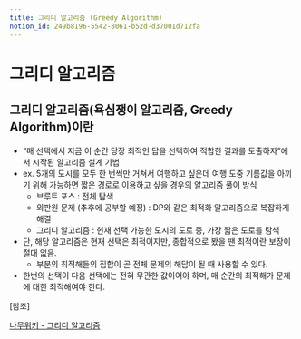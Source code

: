 ```yaml
---
title: 그리디 알고리즘 (Greedy Algorithm)
notion_id: 249b8196-5542-8061-b52d-d37001d712fa
---
```

  
# 그리디 알고리즘  
  
  
## 그리디 알고리즘(욕심쟁이 알고리즘, Greedy Algorithm)이란  
  
- “매 선택에서 지금 이 순간 당장 최적인 답을 선택하여 적합한 결과를 도출하자”에서 시작된 알고리즘 설계 기법  
- ex. 5개의 도시를 모두 한 번씩만 거쳐서 여행하고 싶은데 여행 도중 기름값을 아끼기 위해 가능하면 짧은 경로로 이용하고 싶을 경우의 알고리즘 풀이 방식  
    - 브루트 포스 : 전체 탐색  
    - 외판원 문제 (추후에 공부할 예정) : DP와 같은 최적화 알고리즘으로 복잡하게 해결  
    - 그리디 알고리즘 : 현재 선택 가능한 도시의 도로 중, 가장 짧은 도로를 탐색  
- 단, 해당 알고리즘은 현재 선택은 최적이지만, 종합적으로 봤을 땐 최적이란 보장이 절대 없음.  
    - 부분의 최적해들의 집합이 곧 전체 문제의 해답이 될 때 사용할 수 있다.  
- 한번의 선택이 다음 선택에는 전혀 무관한 값이어야 하며, 매 순간의 최적해가 문제에 대한 최적해여야 한다.  
  
[참조]  
  
  
[나무위키 - 그리디 알고리즘](https://namu.wiki/w/%EA%B7%B8%EB%A6%AC%EB%94%94%20%EC%95%8C%EA%B3%A0%EB%A6%AC%EC%A6%98)  
  
